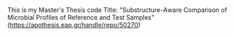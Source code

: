 # 
This is my Master's Thesis code
Title:
"Substructure-Αware Comparison of Microbial Profiles of
Reference and Test Samples"
(https://apothesis.eap.gr/handle/repo/50270)
